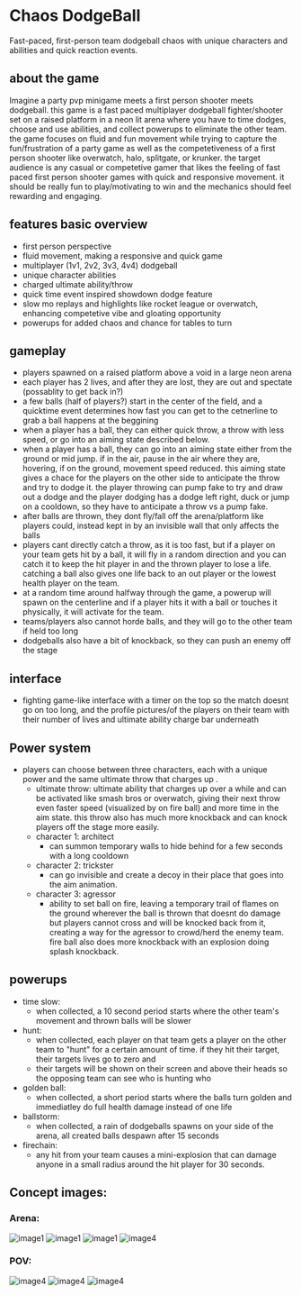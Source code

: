 # Chaos DodgeBall

Fast-paced, first-person team dodgeball chaos with unique characters and abilities and quick reaction events.

## about the game

Imagine a party pvp minigame meets a first person shooter meets dodgeball. this game is a fast paced multiplayer dodgeball fighter/shooter set on a raised platform in a neon lit arena where you have to time dodges, choose and use abilities, and collect powerups to eliminate the other team. the game focuses on fluid and fun movement while trying to capture the fun/frustration of a party game as well as the competetiveness of a first person shooter like overwatch, halo, splitgate, or krunker. the target audience is any casual or competetive gamer that likes the feeling of fast paced first person shooter games with quick and responsive movement. it should be really fun to play/motivating to win and the mechanics should feel rewarding and engaging.

## features basic overview

- first person perspective
- fluid movement, making a responsive and quick game
- multiplayer (1v1, 2v2, 3v3, 4v4) dodgeball
- unique character abilities
- charged ultimate ability/throw
- quick time event inspired showdown dodge feature
- slow mo replays and highlights like rocket league or overwatch, enhancing competetive vibe and gloating opportunity
- powerups for added chaos and chance for tables to turn

## gameplay

- players spawned on a raised platform above a void in a large neon arena
- each player has 2 lives, and after they are lost, they are out and spectate (possablity to get back in?)
- a few balls (half of players?) start in the center of the field, and a quicktime event determines how fast you can get to the cetnerline to grab a ball happens at the beggining
- when a player has a ball, they can either quick throw, a throw with less speed, or go into an aiming state described below.
- when a player has a ball, they can go into an aiming state either from the ground or mid jump. if in the air, pause in the air where they are, hovering, if on the ground, movement speed reduced. this aiming state gives a chace for the players on the other side to anticipate the throw and try to dodge it. the player throwing can pump fake to try and draw out a dodge and the player dodging has a dodge left right, duck or jump on a cooldown, so they have to anticipate a throw vs a pump fake.
- after balls are thrown, they dont fly/fall off the arena/platform like players could, instead kept in by an invisible wall that only affects the balls
- players cant directly catch a throw, as it is too fast, but if a player on your team gets hit by a ball, it will fly in a random direction and you can catch it to keep the hit player in and the thrown player to lose a life. catching a ball also gives one life back to an out player or the lowest health player on the team.
- at a random time around halfway through the game, a powerup will spawn on the centerline and if a player hits it with a ball or touches it physically, it will activate for the team.
- teams/players also cannot horde balls, and they will go to the other team if held too long
- dodgeballs also have a bit of knockback, so they can push an enemy off the stage

## interface

- fighting game-like interface with a timer on the top so the match doesnt go on too long, and the profile pictures/of the players on their team with their number of lives and ultimate ability charge bar underneath

## Power system

- players can choose between three characters, each with a unique power and the same ultimate throw that charges up .
    - ultimate throw: ultimate ability that charges up over a while and can be activated like smash bros or overwatch, giving their next throw even faster speed (visualized by on fire ball) and more time in the aim state. this throw also has much more knockback and can knock players off the stage more easily.
    - character 1: architect
        - can summon temporary walls to hide behind for a few seconds with a long cooldown
    - character 2: trickster
        - can go invisible and create a decoy in their place that goes into the aim animation.
    - character 3: agressor
        - ability to set ball on fire, leaving a temporary trail of flames on the ground wherever the ball is thrown that doesnt do damage but players cannot cross and will be knocked back from it, creating a way for the agressor to crowd/herd the enemy team. fire ball also does more knockback with an explosion doing splash knockback.

## powerups

- time slow:
    - when collected, a 10 second period starts where the other team's movement and thrown balls will be slower
- hunt:
    - when collected, each player on that team gets a player on the other team to "hunt" for a certain amount of time. if they hit their target, their targets lives go to zero and
    - their targets will be shown on their screen and above their heads so the opposing team can see who is hunting who
- golden ball:
    - when collected, a short period starts where the balls turn golden and immediatley do full health damage instead of one life
- ballstorm:
    - when collected, a rain of dodgeballs spawns on your side of the arena, all created balls despawn after 15 seconds
- firechain:
    - any hit from your team causes a mini-explosion that can damage anyone in a small radius around the hit player for 30 seconds.

## Concept images:

### Arena:

![image1](Image1.png)
![image1](Image2.png)
![image1](Image3.png)
![image4](Image4.jpeg)


### POV:

![image4](Image5.jpeg)
![image4](Image6.png)
![image4](Image7.png)